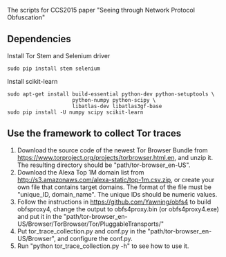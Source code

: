 The scripts for CCS2015 paper "Seeing through Network Protocol Obfuscation"

Dependencies
----------------
Install Tor Stem and Selenium driver
```
sudo pip install stem selenium 
```
Install scikit-learn
```
sudo apt-get install build-essential python-dev python-setuptools \
                     python-numpy python-scipy \
                     libatlas-dev libatlas3gf-base
sudo pip install -U numpy scipy scikit-learn
```

Use the framework to collect Tor traces 
----------------
1. Download the source code of the newest Tor Browser Bundle 
from https://www.torproject.org/projects/torbrowser.html.en, and 
unzip it. The resulting directory should be "path/tor-browser_en-US".
2. Download the Alexa Top 1M domain list from http://s3.amazonaws.com/alexa-static/top-1m.csv.zip, 
or create your own file that contains target domains. The format of the file must be "unique_ID, domain_name". 
The unique IDs should be numeric values.  
3. Follow the instructions in https://github.com/Yawning/obfs4 to build 
obfsproxy4, change the output to obfs4proxy.bin (or obfs4proxy4.exe) and 
put it in the "path/tor-browser_en-US/Browser/TorBrowser/Tor/PluggableTransports/"
4. Put tor_trace_collection.py and conf.py in the "path/tor-browser_en-US/Browser", and configure the conf.py. 
5. Run "python tor_trace_collection.py -h" to see how to use it. 


